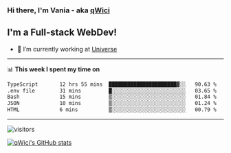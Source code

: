 ### Hi there, I'm Vania - aka [qWici][website]

## I'm a Full-stack WebDev!
- 🔭 I’m currently working at [Universe][universe]

---

📊 **This week I spent my time on**
<!--START_SECTION:waka-->

```txt
TypeScript       12 hrs 55 mins  ██████████████████████▓░░   90.63 %
.env file        31 mins         █░░░░░░░░░░░░░░░░░░░░░░░░   03.65 %
Bash             15 mins         ▒░░░░░░░░░░░░░░░░░░░░░░░░   01.84 %
JSON             10 mins         ▒░░░░░░░░░░░░░░░░░░░░░░░░   01.24 %
HTML             6 mins          ▒░░░░░░░░░░░░░░░░░░░░░░░░   00.79 %
```

<!--END_SECTION:waka-->

---

![visitors](https://visitor-badge.glitch.me/badge?page_id=qWici)


[![qWici's GitHub stats](https://github-readme-stats.vercel.app/api?username=qWici)](https://github.com/qWici/github-readme-stats)

[website]: https://devkucher.com
[twitter]: https://twitter.com/KucherDev
[linkedin]: https://www.linkedin.com/in/ivankucher
[universe]: https://universeapps.limited
